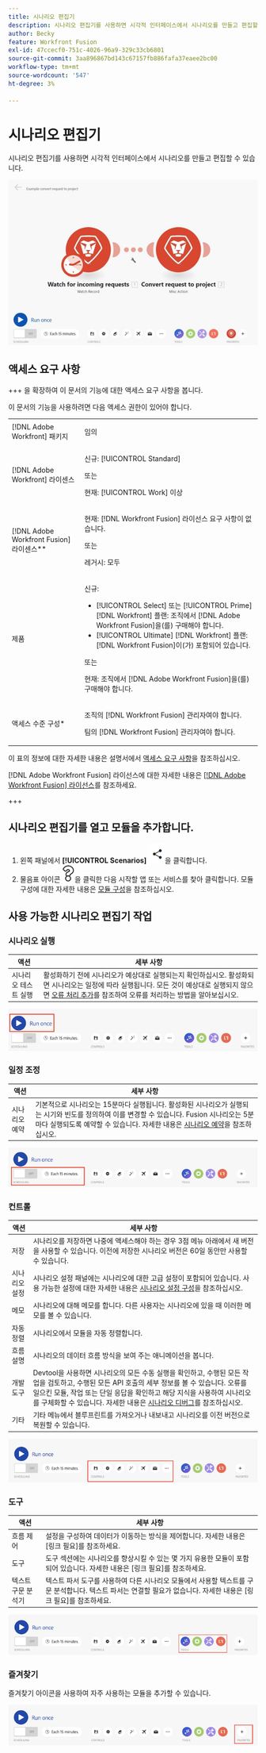 ```yaml
---
title: 시나리오 편집기
description: 시나리오 편집기를 사용하면 시각적 인터페이스에서 시나리오를 만들고 편집할 수 있습니다.
author: Becky
feature: Workfront Fusion
exl-id: 47ccecf0-751c-4026-96a9-329c33cb6801
source-git-commit: 3aa896867bd143c67157fb886fafa37eaee2bc00
workflow-type: tm+mt
source-wordcount: '547'
ht-degree: 3%

---
```


# 시나리오 편집기

시나리오 편집기를 사용하면 시각적 인터페이스에서 시나리오를 만들고 편집할 수 있습니다.

![시나리오 편집기](assets/scenario-editor.jpg)

## 액세스 요구 사항

+++ 을 확장하여 이 문서의 기능에 대한 액세스 요구 사항을 봅니다.

이 문서의 기능을 사용하려면 다음 액세스 권한이 있어야 합니다.

<table style="table-layout:auto">
 <col> 
 <col> 
 <tbody> 
  <tr> 
   <td role="rowheader">[!DNL Adobe Workfront] 패키지</td> 
   <td> <p>임의</p> </td> 
  </tr> 
  <tr data-mc-conditions=""> 
   <td role="rowheader">[!DNL Adobe Workfront] 라이센스</td> 
   <td> <p>신규: [!UICONTROL Standard]</p><p>또는</p><p>현재: [!UICONTROL Work] 이상</p> </td> 
  </tr> 
  <tr> 
   <td role="rowheader">[!DNL Adobe Workfront Fusion] 라이센스**</td> 
   <td>
   <p>현재: [!DNL Workfront Fusion] 라이선스 요구 사항이 없습니다.</p>
   <p>또는</p>
   <p>레거시: 모두 </p>
   </td> 
  </tr> 
  <tr> 
   <td role="rowheader">제품</td> 
   <td>
   <p>신규:</p> <ul><li>[!UICONTROL Select] 또는 [!UICONTROL Prime] [!DNL Workfront] 플랜: 조직에서 [!DNL Adobe Workfront Fusion]을(를) 구매해야 합니다.</li><li>[!UICONTROL Ultimate] [!DNL Workfront] 플랜: [!DNL Workfront Fusion]이(가) 포함되어 있습니다.</li></ul>
   <p>또는</p>
   <p>현재: 조직에서 [!DNL Adobe Workfront Fusion]을(를) 구매해야 합니다.</p>
   </td> 
  </tr>
  <tr data-mc-conditions=""> 
   <td role="rowheader">액세스 수준 구성*</td> 
   <td> 
     <p>조직의 [!DNL Workfront Fusion] 관리자여야 합니다.</p>
     <p>팀의 [!DNL Workfront Fusion] 관리자여야 합니다.</p>
   </td> 
  </tr> 
   </td> 
  </tr> 
 </tbody> 
</table>

이 표의 정보에 대한 자세한 내용은 설명서에서 [액세스 요구 사항](/help/workfront-fusion/references/licenses-and-roles/access-level-requirements-in-documentation.md)을 참조하십시오.

[!DNL Adobe Workfront Fusion] 라이선스에 대한 자세한 내용은 [[!DNL Adobe Workfront Fusion] 라이선스](/help/workfront-fusion/set-up-and-manage-workfront-fusion/licensing-operations-overview/license-automation-vs-integration.md)를 참조하세요.

+++

## 시나리오 편집기를 열고 모듈을 추가합니다.

1. 왼쪽 패널에서 **[!UICONTROL Scenarios]** ![시나리오 아이콘](assets/scenarios-icon.png)을 클릭합니다.
1. 물음표 아이콘 ![물음표 아이콘](assets/question-mark-full-size.png)을 클릭한 다음 시작할 앱 또는 서비스를 찾아 클릭합니다. 모듈 구성에 대한 자세한 내용은 [모듈 구성](/help/workfront-fusion/create-scenarios/add-modules/configure-a-modules-settings.md)을 참조하십시오.

## 사용 가능한 시나리오 편집기 작업

### 시나리오 실행

| 액션 | 세부 사항 |
|----------|----------|
| 시나리오 테스트 실행 | 활성화하기 전에 시나리오가 예상대로 실행되는지 확인하십시오. 활성화되면 시나리오는 일정에 따라 실행됩니다. 모든 것이 예상대로 실행되지 않으면 [오류 처리 추가](/help/workfront-fusion/create-scenarios/config-error-handling/error-handling.md)를 참조하여 오류를 처리하는 방법을 알아보십시오. |

![시나리오 실행 단추](assets/run-your-scenario.png)

### 일정 조정

| 액션 | 세부 사항 |
|----------|----------|
| 시나리오 예약 | 기본적으로 시나리오는 15분마다 실행됩니다. 활성화된 시나리오가 실행되는 시기와 빈도를 정의하여 이를 변경할 수 있습니다. Fusion 시나리오는 5분마다 실행되도록 예약할 수 있습니다. 자세한 내용은 [시나리오 예약](/help/workfront-fusion/create-scenarios/config-scenarios-settings/schedule-a-scenario.md)을 참조하십시오. |

![일정 패널](assets/scheduling-scenario-editor.png)

### 컨트롤

| 액션 | 세부 사항 |
|----------|----------|
| 저장 | 시나리오를 저장하면 나중에 액세스해야 하는 경우 3점 메뉴 아래에서 새 버전을 사용할 수 있습니다. 이전에 저장한 시나리오 버전은 60일 동안만 사용할 수 있습니다. |
| 시나리오 설정 | 시나리오 설정 패널에는 시나리오에 대한 고급 설정이 포함되어 있습니다. 사용 가능한 설정에 대한 자세한 내용은 [시나리오 설정 구성](/help/workfront-fusion/create-scenarios/config-scenarios-settings/configure-scenario-settings.md)을 참조하십시오. |
| 메모 | 시나리오에 대해 메모를 합니다. 다른 사용자는 시나리오에 있을 때 이러한 메모를 볼 수 있습니다. |
| 자동 정렬 | 시나리오에서 모듈을 자동 정렬합니다. |
| 흐름 설명 | 시나리오의 데이터 흐름 방식을 보여 주는 애니메이션을 봅니다. |
| 개발 도구 | Devtool을 사용하면 시나리오의 모든 수동 실행을 확인하고, 수행된 모든 작업을 검토하고, 수행된 모든 API 호출의 세부 정보를 볼 수 있습니다. 오류를 일으킨 모듈, 작업 또는 단일 응답을 확인하고 해당 지식을 사용하여 시나리오를 구체화할 수 있습니다. 자세한 내용은 [시나리오 디버그](/help/workfront-fusion/manage-scenarios/debug-a-scenario.md)를 참조하십시오. |
| 기타 | 기타 메뉴에서 블루프린트를 가져오거나 내보내고 시나리오를 이전 버전으로 복원할 수 있습니다. |

![컨트롤 패널](assets/controls-editor-scenario.png)

### 도구

| 액션 | 세부 사항 |
|----------|----------|
| 흐름 제어 | 설정을 구성하여 데이터가 이동하는 방식을 제어합니다. 자세한 내용은 [링크 필요]를 참조하세요. |
| 도구 | 도구 섹션에는 시나리오를 향상시킬 수 있는 몇 가지 유용한 모듈이 포함되어 있습니다. 자세한 내용은 [링크 필요]를 참조하세요. |
| 텍스트 구문 분석기 | 텍스트 파서 도구를 사용하여 다른 시나리오 모듈에서 사용할 텍스트를 구문 분석합니다. 텍스트 파서는 연결할 필요가 없습니다. 자세한 내용은 [링크 필요]를 참조하세요. |

![도구 패널](assets/tools-scenario-editor.png)

### 즐겨찾기

즐겨찾기 아이콘을 사용하여 자주 사용하는 모듈을 추가할 수 있습니다.

![즐겨찾기 패널](assets/favorites-scenario-editor.png)
